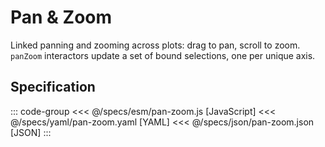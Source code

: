 <script setup>
  import { reset } from '@uwdata/vgplot';
  reset();
</script>

# Pan & Zoom

Linked panning and zooming across plots: drag to pan, scroll to zoom.
`panZoom` interactors update a set of bound selections, one per unique axis.


<Example spec="/specs/yaml/pan-zoom.yaml" />

## Specification

::: code-group
<<< @/specs/esm/pan-zoom.js [JavaScript]
<<< @/specs/yaml/pan-zoom.yaml [YAML]
<<< @/specs/json/pan-zoom.json [JSON]
:::
